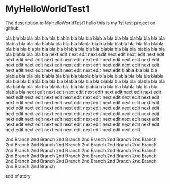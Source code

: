 # MyHelloWorldTest1
The description to MyHelloWorldTest1
hello this is my 1st test project on github

bla bla blabla bla bla bla blabla bla bla bla blabla bla bla bla blabla bla bla bla blabla bla bla bla blabla bla bla bla blabla bla bla bla blabla bla bla bla blabla bla bla bla blabla bla bla bla blabla bla bla bla blabla bla bla bla blabla bla bla bla blabla bla bla bla next edit next edit next edit next edit next edit next edit next edit next edit next edit next edit next edit next edit next edit next edit next edit next edit next edit next edit next edit next edit next edit next edit next edit next edit next edit next edit next edit next edit 
blabla bla bla bla blabla bla bla bla blabla bla bla bla blabla bla bla bla blabla bla bla bla blabla bla bla bla blabla bla bla bla blabla bla bla bla blabla bla bla bla blabla bla bla bla blabla bla bla bla blabla bla bla bla blabla bla bla bla blabla bla bla bla blabla bla 
next edit next edit next edit next edit next edit next edit next edit next edit next edit next edit next edit next edit next edit next edit next edit next edit next edit next edit next edit next edit next edit next edit next edit next edit next edit next edit next edit next edit next edit next edit next edit next edit next edit next edit next edit next edit next edit next edit next edit next edit next edit next edit next edit next edit next edit next edit next edit next edit next edit next edit next edit next edit next edit next edit next edit next edit next edit next edit next edit next edit next edit next edit 


2nd Branch 2nd Branch 2nd Branch 2nd Branch 2nd Branch 2nd Branch 2nd Branch 2nd Branch 2nd Branch 2nd Branch 2nd Branch 2nd Branch 2nd Branch 2nd Branch 2nd Branch 2nd Branch 2nd Branch 2nd Branch 2nd Branch 2nd Branch 2nd Branch 2nd Branch 2nd Branch 2nd Branch 2nd Branch 2nd Branch 2nd Branch 2nd Branch 2nd Branch 2nd Branch 2nd Branch 2nd Branch 

end of story

